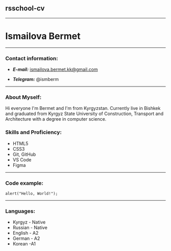 ## rsschool-cv

-----

# Ismailova Bermet

-----

### Contact information:
* ___E-mail:___ ismailova.bermet.kk@gmail.com

* ___Telegram:___ @ismberm

-----

### About Myself:

Hi everyone I'm Bermet and I'm from Kyrgyzstan. Currently live in Bishkek and  graduated from Kyrgyz State University of Construction, Transport and Architecture with a degree in computer science. 


### Skills and Proficiency:
+ HTML5
+ CSS3
+ Git, GitHub
+ VS Code
+ Figma

-----

### Code example:
```
alert("Hello, World!");
```

-----

### Languages:
* Kyrgyz - Native
* Russian - Native
* English - A2
* German - A2
* Korean -A1
